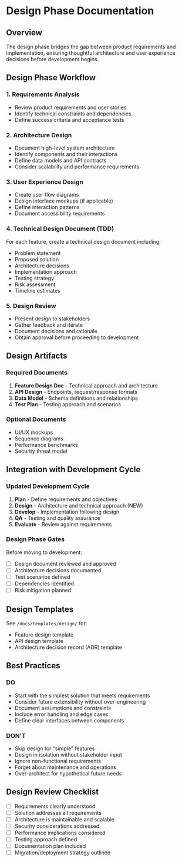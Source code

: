 # Design Phase Documentation

## Overview
The design phase bridges the gap between product requirements and implementation, ensuring thoughtful architecture and user experience decisions before development begins.

## Design Phase Workflow

### 1. Requirements Analysis
- Review product requirements and user stories
- Identify technical constraints and dependencies
- Define success criteria and acceptance tests

### 2. Architecture Design
- Document high-level system architecture
- Identify components and their interactions
- Define data models and API contracts
- Consider scalability and performance requirements

### 3. User Experience Design
- Create user flow diagrams
- Design interface mockups (if applicable)
- Define interaction patterns
- Document accessibility requirements

### 4. Technical Design Document (TDD)
For each feature, create a technical design document including:
- Problem statement
- Proposed solution
- Architecture decisions
- Implementation approach
- Testing strategy
- Risk assessment
- Timeline estimates

### 5. Design Review
- Present design to stakeholders
- Gather feedback and iterate
- Document decisions and rationale
- Obtain approval before proceeding to development

## Design Artifacts

### Required Documents
1. **Feature Design Doc** - Technical approach and architecture
2. **API Design** - Endpoints, request/response formats
3. **Data Model** - Schema definitions and relationships
4. **Test Plan** - Testing approach and scenarios

### Optional Documents
- UI/UX mockups
- Sequence diagrams
- Performance benchmarks
- Security threat model

## Integration with Development Cycle

### Updated Development Cycle
1. **Plan** - Define requirements and objectives
2. **Design** - Architecture and technical approach (NEW)
3. **Develop** - Implementation following design
4. **QA** - Testing and quality assurance
5. **Evaluate** - Review against requirements

### Design Phase Gates
Before moving to development:
- [ ] Design document reviewed and approved
- [ ] Architecture decisions documented
- [ ] Test scenarios defined
- [ ] Dependencies identified
- [ ] Risk mitigation planned

## Design Templates
See `/docs/templates/design/` for:
- Feature design template
- API design template
- Architecture decision record (ADR) template

## Best Practices

### DO
- Start with the simplest solution that meets requirements
- Consider future extensibility without over-engineering
- Document assumptions and constraints
- Include error handling and edge cases
- Define clear interfaces between components

### DON'T
- Skip design for "simple" features
- Design in isolation without stakeholder input
- Ignore non-functional requirements
- Forget about maintenance and operations
- Over-architect for hypothetical future needs

## Design Review Checklist
- [ ] Requirements clearly understood
- [ ] Solution addresses all requirements
- [ ] Architecture is maintainable and scalable
- [ ] Security considerations addressed
- [ ] Performance implications considered
- [ ] Testing approach defined
- [ ] Documentation plan included
- [ ] Migration/deployment strategy outlined